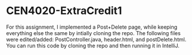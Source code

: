 # CEN4020-ExtraCredit1
 
For this assignment, I implemented a Post+Delete page, while keeping everything else the same by intially cloning the repo. The following files were edited/added: PostController.java, header.html, and postDelete.html. You can run this code by cloning the repo and then running it in IntelliJ. 

